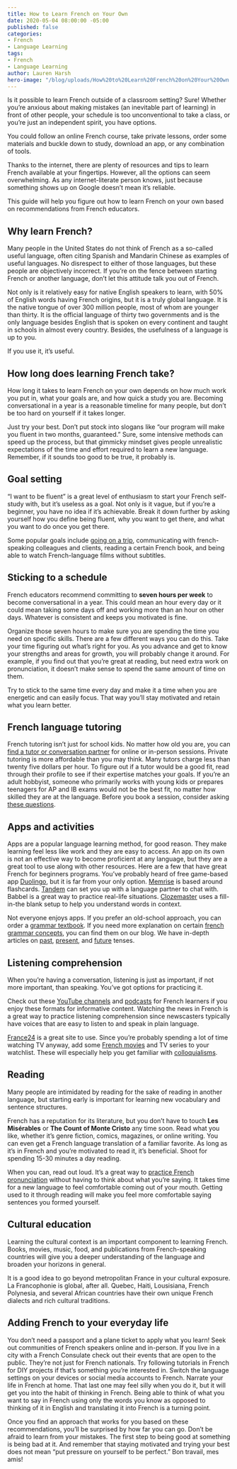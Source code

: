 ```yaml
---
title: How to Learn French on Your Own
date: 2020-05-04 08:00:00 -05:00
published: false
categories:
- French
- Language Learning
tags:
- French
- Language Learning
author: Lauren Harsh
hero-image: "/blog/uploads/How%20to%20Learn%20French%20on%20Your%20Own.png"
---
```


Is it possible to learn French outside of a classroom setting? Sure! Whether you’re anxious about making mistakes (an inevitable part of learning) in front of other people, your schedule is too unconventional to take a class, or you’re just an independent spirit, you have options.

You could follow an online French course, take private lessons, order some materials and buckle down to study, download an app, or any combination of tools. 

Thanks to the internet, there are plenty of resources and tips to learn French available at your fingertips. However, all the options can seem overwhelming. As any internet-literate person knows, just because something shows up on Google doesn’t mean it’s reliable.

This guide will help you figure out how to learn French on your own based on recommendations from French educators. 

## Why learn French?

Many people in the United States do not think of French as a so-called useful language, often citing Spanish and Mandarin Chinese as examples of useful languages. No disrespect to either of those languages, but these people are objectively incorrect. If you’re on the fence between starting French or another language, don’t let this attitude talk you out of French. 

Not only is it relatively easy for native English speakers to learn, with 50% of English words having French origins, but it is a truly global language. It is the native tongue of over 300 million people, most of whom are younger than thirty. It is the official language of thirty two governments and is the only language besides English that is spoken on every continent and taught in schools in almost every country. Besides, the usefulness of a language is up to you.

If you use it, it’s useful.

## How long does learning French take? 

How long it takes to learn French on your own depends on how much work you put in, what your goals are, and how quick a study you are. Becoming conversational in a year is a reasonable timeline for many people, but don’t be too hard on yourself if it takes longer.

Just try your best. Don’t put stock into slogans like “our program will make you fluent in two months, guaranteed.” Sure, some intensive methods can speed up the process, but that gimmicky mindset gives people unrealistic expectations of the time and effort required to learn a new language. Remember, if it sounds too good to be true, it probably is. 

## Goal setting

“I want to be fluent” is a great level of enthusiasm to start your French self-study with, but it’s useless as a goal. Not only is it vague, but if you’re a beginner, you have no idea if it’s achievable. Break it down further by asking yourself how you define being fluent, why you want to get there, and what you want to do once you get there.

Some popular goals include [going on a trip](https://www.wyzant.com/blog/basic-french-words-phrases/), communicating with french-speaking colleagues and clients, reading a certain French book, and being able to watch French-language films without subtitles. 

## Sticking to a schedule

French educators recommend committing to **seven hours per week** to become conversational in a year. This could mean an hour every day or it could mean taking some days off and working more than an hour on other days. Whatever is consistent and keeps you motivated is fine. 

Organize those seven hours to make sure you are spending the time you need on specific skills. There are a few different ways you can do this. Take your time figuring out what’s right for you.  As you advance and get to know your strengths and areas for growth, you will probably change it around. For example, if you find out that you’re great at reading, but need extra work on pronunciation, it doesn’t make sense to spend the same amount of time on them. 

Try to stick to the same time every day and make it a time when you are energetic and can easily focus. That way you’ll stay motivated and retain what you learn better. 

## French language tutoring
French tutoring isn’t just for school kids. No matter how old you are, you can [find a tutor or conversation partner](https://www.wyzant.com/French_tutors.aspx) for online or in-person sessions. Private tutoring is more affordable than you may think. Many tutors charge less than twenty five dollars per hour. To figure out if a tutor would be a good fit, read through their profile to see if their expertise matches your goals. If you’re an adult hobbyist, someone who primarily works with young kids or prepares teenagers for AP and IB exams would not be the best fit, no matter how skilled they are at the language. Before you book a session, consider asking [these questions](https://www.wyzant.com/blog/questions-to-ask-tutors/). 

## Apps and activities

Apps are a popular language learning method, for good reason. They make learning feel less like work and they are easy to access. An app on its own is not an effective way to become proficient at any language, but they are a great tool to use along with other resources. Here are a few that have great French for beginners programs. You’ve probably heard of free game-based app [Duolingo](https://www.duolingo.com/), but it is far from your only option. [Memrise](https://www.memrise.com/) is based around flashcards. [Tandem](https://www.tandem.net/) can set you up with a language partner to chat with. Babbel is a great way to practice real-life situations. [Clozemaster](https://www.clozemaster.com/) uses a fill-in-the blank setup to help you understand words in context. 

Not everyone enjoys apps. If you prefer an old-school approach, you can order a [grammar textbook](https://www.thoughtco.com/french-grammar-books-4776416). If you need more explanation on certain [french grammar concepts](https://www.wyzant.com/blog/french-grammar-basics/), you can find them on our blog. We have in-depth articles on [past](https://www.wyzant.com/blog/french-past-tense/), [present](https://www.wyzant.com/blog/french-verbs-present-tense/), and [future](https://www.wyzant.com/blog/french-future-tense/) tenses. 

## Listening comprehension

When you’re having a conversation, listening is just as important, if not more important, than speaking. You’ve got options for practicing it. 

Check out these [YouTube channels](https://frenchtogether.com/learn-french-youtube/) and [podcasts](https://www.fluentu.com/blog/french/french-podcasts/) for French learners if you enjoy these formats for informative content. Watching the news in French is a great way to practice listening comprehension since newscasters typically have voices that are easy to listen to and speak in plain language.

[France24](https://www.france24.com/fr/direct) is a great site to use. Since you’re probably spending a lot of time watching TV anyway, add some [French movies](https://www.fluentu.com/blog/french/learn-french-movies/) and TV series to your watchlist. These will especially help you get familiar with [colloquialisms](https://www.wyzant.com/blog/french-expressions/). 

## Reading
 
Many people are intimidated by reading for the sake of reading in another language, but starting early is important for learning new vocabulary and sentence structures. 

French has a reputation for its literature, but you don’t have to touch **Les Misérables** or **The Count of Monte Cristo** any time soon. Read what you like, whether it’s genre fiction, comics, magazines, or online writing. You can even get a French language translation of a familiar favorite. As long as it’s in French and you’re motivated to read it, it’s beneficial. Shoot for spending 15-30 minutes a day reading.
 
When you can, read out loud. It’s a great way to [practice French pronunciation](https://www.wyzant.com/blog/french-pronunciation/) without having to think about what you’re saying. It takes time for a new language to feel comfortable coming out of your mouth. Getting used to it through reading will make you feel more comfortable saying sentences you formed yourself. 

## Cultural education
 
Learning the cultural context is an important component to learning French. Books, movies, music, food, and publications from French-speaking countries will give you a deeper understanding of the language and broaden your horizons in general. 
 
It is a good idea to go beyond metropolitan France in your cultural exposure. La Francophonie is global, after all. Quebec, Haiti, Lousisiana, French Polynesia, and several African countries have their own unique French dialects and rich cultural traditions. 

 
## Adding French to your everyday life
 
You don’t need a passport and a plane ticket to apply what you learn! Seek out communities of French speakers online and in-person. If you live in a city with a French Consulate check out their events that are open to the public. They’re not just for French nationals. Try following tutorials in French for DIY projects if that’s something you’re interested in. Switch the language settings on your devices or social media accounts to French. Narrate your life in French at home. That last one may feel silly when you do it, but it will get you into the habit of thinking in French. Being able to think of what you want to say in French using only the words you know as opposed to thinking of it in English and translating it into French is a turning point. 
 
Once you find an approach that works for you based on these recommendations, you’ll be surprised by how far you can go. Don’t be afraid to learn from your mistakes. The first step to being good at something is being bad at it. And remember that staying motivated and trying your best does not mean “put pressure on yourself to be perfect.” Bon travail, mes amis! 

